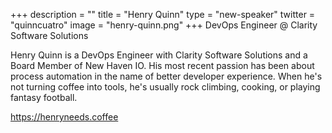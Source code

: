 +++
description = ""
title = "Henry Quinn"
type = "new-speaker"
twitter = "quinncuatro"
image = "henry-quinn.png"
+++
DevOps Engineer @ Clarity Software Solutions

Henry Quinn is a DevOps Engineer with Clarity Software Solutions and a Board Member of New Haven IO. His most recent passion has been about process automation in the name of better developer experience. When he's not turning coffee into tools, he's usually rock climbing, cooking, or playing fantasy football.

https://henryneeds.coffee